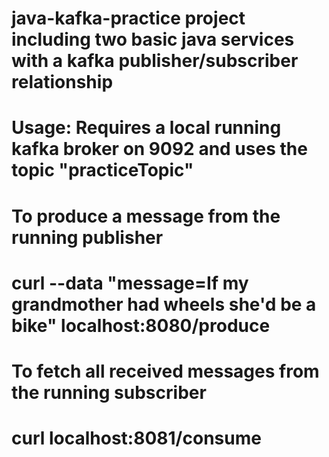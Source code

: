 # java-kafka-practice project including two basic java services with a kafka publisher/subscriber relationship
#
# Usage: Requires a local running kafka broker on 9092 and uses the topic "practiceTopic"
#
# To produce a message from the running publisher
# curl --data "message=If my grandmother had wheels she'd be a bike" localhost:8080/produce
#
# To fetch all received messages from the running subscriber
# curl localhost:8081/consume
